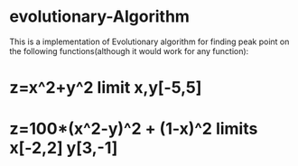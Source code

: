 # evolutionary-Algorithm
This is a implementation of Evolutionary algorithm for finding peak point on the following functions(although it would work for any function):
#   z=x^2+y^2     limit x,y[-5,5]
#   z=100*(x^2-y)^2 + (1-x)^2   limits x[-2,2] y[3,-1]

